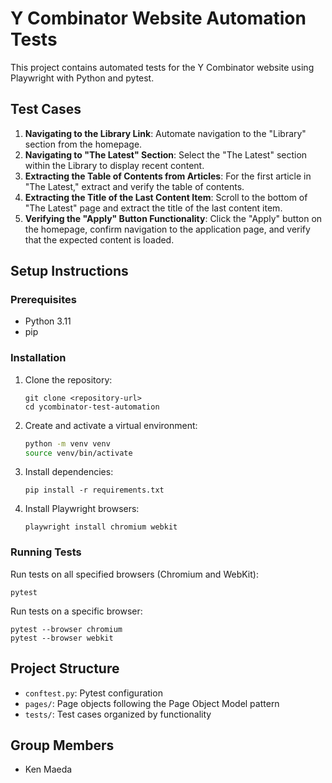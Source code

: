 # Y Combinator Website Automation Tests

This project contains automated tests for the Y Combinator website using Playwright with Python and pytest.

## Test Cases

1. **Navigating to the Library Link**: Automate navigation to the "Library" section from the homepage.
2. **Navigating to "The Latest" Section**: Select the "The Latest" section within the Library to display recent content.
3. **Extracting the Table of Contents from Articles**: For the first article in "The Latest," extract and verify the table of contents.
4. **Extracting the Title of the Last Content Item**: Scroll to the bottom of "The Latest" page and extract the title of the last content item.
5. **Verifying the "Apply" Button Functionality**: Click the "Apply" button on the homepage, confirm navigation to the application page, and verify that the expected content is loaded.

## Setup Instructions

### Prerequisites

- Python 3.11
- pip

### Installation

1. Clone the repository:
   ```
   git clone <repository-url>
   cd ycombinator-test-automation
   ```

2. Create and activate a virtual environment:
   ```bash
   python -m venv venv
   source venv/bin/activate
   ```

3. Install dependencies:
   ```
   pip install -r requirements.txt
   ```

4. Install Playwright browsers:
   ```
   playwright install chromium webkit
   ```

### Running Tests

Run tests on all specified browsers (Chromium and WebKit):
```
pytest
```

Run tests on a specific browser:
```
pytest --browser chromium
pytest --browser webkit
```

## Project Structure

- `conftest.py`: Pytest configuration
- `pages/`: Page objects following the Page Object Model pattern
- `tests/`: Test cases organized by functionality

## Group Members

- Ken Maeda
